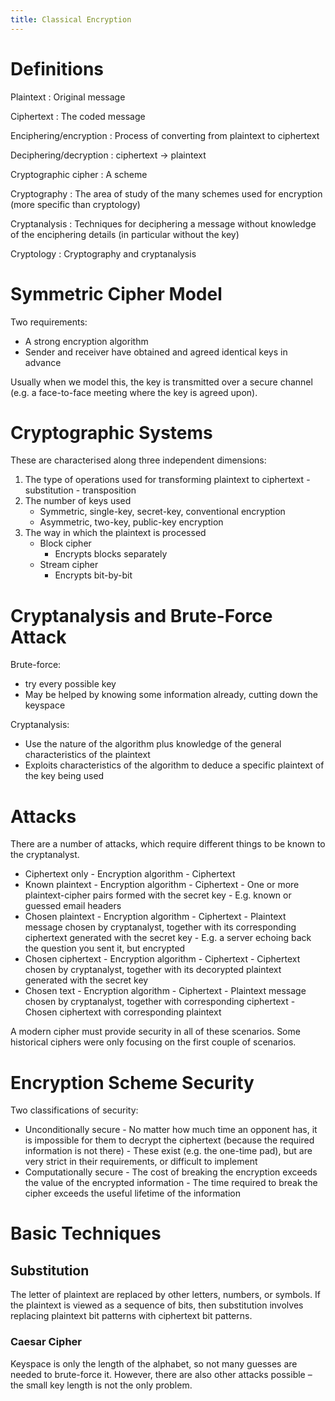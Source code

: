 ```yaml
---
title: Classical Encryption
---
```


# Definitions

Plaintext
:       Original message

Ciphertext
:       The coded message

Enciphering/encryption
:       Process of converting from plaintext to ciphertext

Deciphering/decryption
:       ciphertext -> plaintext

Cryptographic cipher
:       A scheme

Cryptography
:       The area of study of the many schemes used for encryption (more specific than cryptology)

Cryptanalysis
:       Techniques for deciphering a message without knowledge of the enciphering details (in particular without the key)

Cryptology
:       Cryptography and cryptanalysis

# Symmetric Cipher Model

Two requirements:

- A strong encryption algorithm
- Sender and receiver have obtained and agreed identical keys in advance

Usually when we model this, the key is transmitted over a secure channel (e.g. a face-to-face meeting where the key is agreed upon).

# Cryptographic Systems

These are characterised along three independent dimensions:

1) The type of operations used for transforming plaintext to ciphertext
        - substitution
        - transposition
2) The number of keys used
   - Symmetric, single-key, secret-key, conventional encryption
   - Asymmetric, two-key, public-key encryption
3) The way in which the plaintext is processed
   - Block cipher
        - Encrypts blocks separately
   - Stream cipher
        - Encrypts bit-by-bit

# Cryptanalysis and Brute-Force Attack

Brute-force:

- try every possible key
- May be helped by knowing some information already, cutting down the keyspace

Cryptanalysis:

- Use the nature of the algorithm plus knowledge of the general characteristics of the plaintext
- Exploits characteristics of the algorithm to deduce a specific plaintext of the key being used

# Attacks

There are a number of attacks, which require different things to be known to the cryptanalyst.

- Ciphertext only
        - Encryption algorithm
        - Ciphertext
- Known plaintext
        - Encryption algorithm
        - Ciphertext
        - One or more plaintext-cipher pairs formed with the secret key
        - E.g. known or guessed email headers
- Chosen plaintext
        - Encryption algorithm
        - Ciphertext
        - Plaintext message chosen by cryptanalyst, together with its corresponding ciphertext generated with the secret key
        - E.g. a server echoing back the question you sent it, but encrypted
- Chosen ciphertext
        - Encryption algorithm
        - Ciphertext
        - Ciphertext chosen by cryptanalyst, together with its decorypted plaintext generated with the secret key
- Chosen text
        - Encryption algorithm
        - Ciphertext
        - Plaintext message chosen by cryptanalyst, together with corresponding ciphertext
        - Chosen ciphertext with corresponding plaintext

A modern cipher must provide security in all of these scenarios. Some historical ciphers were only focusing on the first couple of scenarios.

# Encryption Scheme Security

Two classifications of security:

- Unconditionally secure
        - No matter how much time an opponent has, it is impossible for them to decrypt the ciphertext (because the required information is not there)
        - These exist (e.g. the one-time pad), but are very strict in their requirements, or difficult to implement
- Computationally secure
        - The cost of breaking the encryption exceeds the value of the encrypted information
        - The time required to break the cipher exceeds the useful lifetime of the information

# Basic Techniques

## Substitution

The letter of plaintext are replaced by other letters, numbers, or symbols. If the plaintext is viewed as a sequence of bits, then substitution involves replacing plaintext bit patterns with ciphertext bit patterns.

### Caesar Cipher

Keyspace is only the length of the alphabet, so not many guesses are needed to brute-force it. However, there are also other attacks possible – the small key length is not the only problem.
